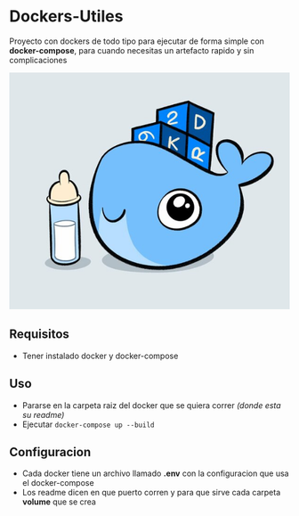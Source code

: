 # Dockers-Utiles

Proyecto con dockers de todo tipo para ejecutar de forma simple con **docker-compose**, para cuando necesitas un artefacto rapido y sin complicaciones

![alt text](img/ballenita.jpg)

## Requisitos

* Tener instalado docker y docker-compose

## Uso

* Pararse en la carpeta raiz del docker que se quiera correr *(donde esta su readme)*
* Ejecutar `docker-compose up --build`

## Configuracion

* Cada docker tiene un archivo llamado **.env** con la configuracion que usa el docker-compose
* Los readme dicen en que puerto corren y para que sirve cada carpeta **volume** que se crea
